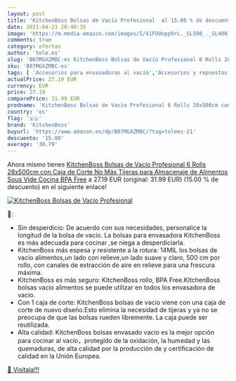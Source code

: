 ```yaml
---
layout: post
title: 'KitchenBoss Bolsas de Vacío Profesional  al 15.00 % de descuento'
date: 2021-04-21 20:40:35
image: 'https://m.media-amazon.com/images/I/41FDUopp9rL._SL500_._SL400_.jpg'
comments: true
category: ofertas
author: 'tole.es'
slug: 'B07MGXZMBC-es KitchenBoss Bolsas de Vacío Profesional 6 Rolls 28x500cm...'
sku: 'B07MGXZMBC-es'
tags: [ 'Accesorios para envasadoras al vacío','Accesorios y repuestos de pequeño electrodoméstico','Hogar y cocina','Pequeño electrodoméstico','kitchenboss','tijeras', ]
actualPrice: 27.19 EUR
currency: EUR
price: 27.19
comparePrice: 31.99 EUR
prodname: 'KitchenBoss Bolsas de Vacío Profesional 6 Rolls 28x500cm con Caja de Corte  No Más Tijeras  para Almacenaje de Alimentos  Sous Vide Cocina  BPA Free'
country: 'es'
flag: '🇪🇸'
brand: 'KitchenBoss'
buyurl: 'https://www.amazon.es/dp/B07MGXZMBC/?tag=tolees-21'
descuento: '15.00'
average: '30.79'
---
```


Ahora mismo tienes [KitchenBoss Bolsas de Vacío Profesional 6 Rolls 28x500cm con Caja de Corte  No Más Tijeras  para Almacenaje de Alimentos  Sous Vide Cocina  BPA Free](https://www.amazon.es/dp/B07MGXZMBC/?tag=tolees-21) a 27.19 EUR (original: 31.99 EUR) (15.00 %  de descuento) en el siguiente enlace!

[![KitchenBoss Bolsas de Vacío Profesional ](https://m.media-amazon.com/images/I/41FDUopp9rL._SL500_._SL400_.jpg)](https://www.amazon.es/dp/B07MGXZMBC/?tag=tolees-21)

🔎:

- Sin desperdicio: De acuerdo con sus necesidades, personalice la longitud de la bolsa de vacío. La bolsas para envasadora KitchenBoss es más adecuada para cocinar ,se niega a desperdiciarla.
- KitchenBoss más espesa y resistente a la rotura: 14MIL los bolsas de vacio alimentos,un lado con relieve,un lado suave y claro, 500 cm por rollo, con canales de extracción de aire en relieve para una frescura máxima.
- KitchenBoss es más seguro: KitchenBoss rollo, BPA Free.KitchenBoss bolsas vacio alimentos se puede utilizar en todos los envasadora de vacio.
- Con 1 caja de corte: KitchenBoss bolsas de vacio viene con una caja de corte de nuevo diseño.Esto elimina la necesidad de tijeras y ya no se preocupa de que las bolsas rueden libremente. La caja puede ser reutilizada.
- Alta calidad: KitchenBoss bolsas envasado vacio es la mejor opción para cocinar al vacío，protegido de la oxidación, la humedad y las quemaduras, de alta calidad por la producción de y certificación de calidad en la Unión Europea.

[🛒 Visítala!!!](https://www.amazon.es/dp/B07MGXZMBC/?tag=tolees-21)
